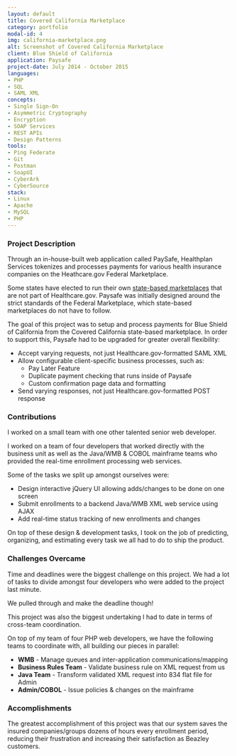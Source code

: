 ```yaml
---
layout: default
title: Covered California Marketplace
category: portfolio
modal-id: 4
img: california-marketplace.png
alt: Screenshot of Covered California Marketplace
client: Blue Shield of California
application: Paysafe
project-date: July 2014 - October 2015
languages:
- PHP
- SQL
- SAML XML
concepts:
- Single Sign-On
- Asymmetric Cryptography
- Encryption
- SOAP Services
- REST APIs
- Design Patterns
tools:
- Ping Federate
- Git
- Postman
- SoapUI
- CyberArk
- CyberSource
stack:
- Linux
- Apache
- MySQL
- PHP
---
```


### Project Description

Through an in-house-built web application called PaySafe, Healthplan Services tokenizes and processes payments for various health insurance companies on the Heathcare.gov Federal Marketplace.

Some states have elected to run their own [state-based marketplaces](http://kff.org/health-reform/state-indicator/state-health-insurance-marketplace-types/) that are not part of Healthcare.gov. Paysafe was initially designed around the strict standards of the Federal Marketplace, which state-based marketplaces do not have to follow.

The goal of this project was to setup and process payments for Blue Shield of California from the Covered California state-based marketplace. In order to support this, Paysafe had to be upgraded for greater overall flexibility:

- Accept varying requests, not just Healthcare.gov-formatted SAML XML
- Allow configurable client-specific business processes, such as:
  - Pay Later Feature
  - Duplicate payment checking that runs inside of Paysafe
  - Custom confirmation page data and formatting
- Send varying responses, not just Healthcare.gov-formatted POST response

### Contributions








I worked on a small team with one other talented senior web developer. 


I worked on a team of four developers that worked directly with the business unit as well as the Java/WMB & COBOL mainframe teams who provided the real-time enrollment processing web services.

Some of the tasks we split up amongst ourselves were:

- Design interactive jQuery UI allowing adds/changes to be done on one screen
- Submit enrollments to a backend Java/WMB XML web service using AJAX
- Add real-time status tracking of new enrollments and changes

On top of these design & development tasks, I took on the job of predicting, organizing, and estimating every task we all had to do to ship the product.

### Challenges Overcame









Time and deadlines were the biggest challenge on this project. We had a lot of tasks to divide amongst four developers who were added to the project last minute. 

We pulled through and make the deadline though!

This project was also the biggest undertaking I had to date in terms of cross-team coordination. 

On top of my team of four PHP web developers, we have the following teams to coordinate with, all building our pieces in parallel:

- **WMB** - Manage queues and inter-application communications/mapping
- **Business Rules Team** - Validate business rule on XML request from us
- **Java Team** - Transform validated XML request into 834 flat file for Admin
- **Admin/COBOL** - Issue policies & changes on the mainframe

### Accomplishments








The greatest accomplishment of this project was that our system saves the insured companies/groups dozens of hours every enrollment period, reducing their frustration and increasing their satisfaction as Beazley customers.
